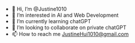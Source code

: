 - 👋 Hi, I’m @Justine1010
- 👀 I’m interested in AI and Web Development
- 🌱 I’m currently learning chatGPT
- 💞️ I’m looking to collaborate on private chatGPT
- 📫 How to reach me JustineHui1010@gmail.com

<!---
Justine1010/Justine1010 is a ✨ special ✨ repository because its `README.md` (this file) appears on your GitHub profile.
You can click the Preview link to take a look at your changes.
--->
